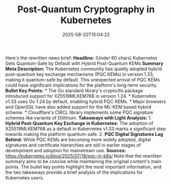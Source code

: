 ﻿---
title: "Post-Quantum Cryptography in Kubernetes"
date: "2025-08-20T15:04:22"
category: "Markets"
summary: ""
slug: "postquantum cryptography in kubernetes"
source_urls:
  - "https://kubernetes.io/blog/2025/07/18/pqc-in-k8s/"
seo:
  title: "Post-Quantum Cryptography in Kubernetes | Hash n Hedge"
  description: ""
  keywords: ["news", "markets", "brief"]
---
Here's the rewritten news brief:  **Headline:** (Under 60 chars) Kubernetes Gets Quantum-Safe by Default with Hybrid Post-Quantum KEMs  **Summary Meta Description:** The Kubernetes community has quietly adopted hybrid post-quantum key exchange mechanisms (PQC KEMs) in version 1.33, making it quantum-safe by default. This unexpected arrival of PQC KEMs could have significant implications for the platform's long-term security.  **Bullet Key Points:**  * The Go standard library's crypto/tls package introduced support for X25519MLKEM768 in version 1.24. * Kubernetes v1.33 uses Go 1.24 by default, enabling hybrid PQC KEMs. * Major browsers and OpenSSL have also added support for the ML-KEM based hybrid scheme. * Cloudflare's CIRCL library implements some PQC signature schemes like variants of Dilithium.  **Takeaways with Light Analysis:**  1. **Hybrid Post-Quantum Key Exchange in Kubernetes:** The adoption of X25519MLKEM768 as a default in Kubernetes v1.33 marks a significant step towards making the platform quantum-safe. 2. **PQC Digital Signatures Lag Behind:** While PQC KEMs are becoming more widely adopted, digital signatures and certificate hierarchies are still in earlier stages of development and adoption for mainstream use.  **Sources:** https://kubernetes.io/blog/2025/07/18/pqc-in-k8s/  Note that the rewritten summary aims to be concise while maintaining the original content's main points. The bullet key points highlight the most important information, and the two takeaways provide a brief analysis of the implications for Kubernetes users. 

